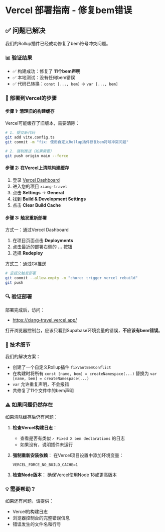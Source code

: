 # Vercel 部署指南 - 修复bem错误

## ✅ 问题已解决

我们的Rollup插件已经成功修复了bem符号冲突问题。

### 📊 验证结果

- ✅ 构建成功：修复了 **11个bem声明**
- ✅ 本地测试：没有任何bem错误
- ✅ 代码已转换：`const [..., bem]` → `var [..., bem]`

### 🚀 部署到Vercel的步骤

#### 步骤 1: 清理旧的构建缓存

Vercel可能缓存了旧版本，需要清除：

```bash
# 1. 提交新代码
git add vite.config.ts
git commit -m "fix: 使用自定义Rollup插件修复bem符号冲突问题"

# 2. 强制推送（如果需要）
git push origin main --force
```

#### 步骤 2: 在Vercel上清除构建缓存

1. 登录 [Vercel Dashboard](https://vercel.com)
2. 进入您的项目 `xiang-travel`
3. 点击 **Settings** → **General**
4. 找到 **Build & Development Settings**
5. 点击 **Clear Build Cache**

#### 步骤 3: 触发重新部署

方式一：通过Vercel Dashboard

1. 在项目页面点击 **Deployments**
2. 点击最近的部署右侧的 **...** 按钮
3. 选择 **Redeploy**

方式二：通过Git推送

```bash
# 空提交触发部署
git commit --allow-empty -m "chore: trigger vercel rebuild"
git push
```

### 🔍 验证部署

部署完成后，访问：

- <https://xiang-travel.vercel.app/>

打开浏览器控制台，应该只看到Supabase环境变量的错误，**不应该有bem错误**。

### 📝 技术细节

我们的解决方案：

- 创建了一个自定义Rollup插件 `fixVantBemConflict`
- 在构建时将所有 `const [name, bem] = createNamespace(...)` 替换为 `var [name, bem] = createNamespace(...)`
- `var` 允许重复声明，不会报错
- 共修复了11个文件中的bem声明

### ⚠️ 如果问题仍然存在

如果清除缓存后仍有问题：

1. **检查Vercel构建日志**：
   - 查看是否有类似 `✓ Fixed X bem declarations` 的日志
   - 如果没有，说明插件未运行

2. **强制重新安装依赖**：
   在Vercel项目设置中添加环境变量：

   ```
   VERCEL_FORCE_NO_BUILD_CACHE=1
   ```

3. **检查Node版本**：
   确保Vercel使用Node 18或更高版本

### 💡 需要帮助？

如果还有问题，请提供：

- Vercel的构建日志
- 浏览器控制台的完整错误信息
- 错误发生的文件名和行号
